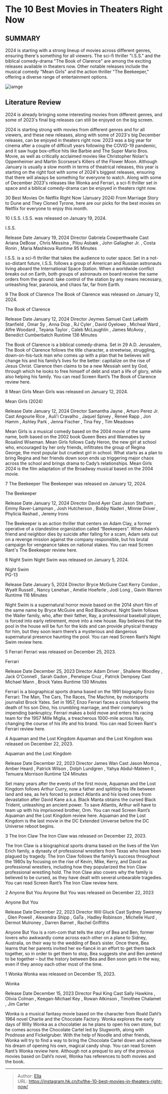 # The 10 Best Movies in Theaters Right Now


## SUMMARY 


 2024 is starting with a strong lineup of movies across different genres, ensuring there&#39;s something for all viewers. 
 The sci-fi thriller &#34;I.S.S.&#34; and the biblical comedy-drama &#34;The Book of Clarence&#34; are among the exciting releases available in theaters now. 
 Other notable releases include the musical comedy &#34;Mean Girls&#34; and the action thriller &#34;The Beekeeper,&#34; offering a diverse range of entertainment options. 

![iamge](https://static1.srcdn.com/wordpress/wp-content/uploads/2024/01/ariana-debose-in-i-s-s-rennee-rapp-as-regina-george-and-lakeith-stanfield-in-the-book-of-clarence.jpg)

## Literature Review

2024 is already bringing some interesting movies from different genres, and some of 2023&#39;s final big releases can still be enjoyed on the big screen.




2024 is starting strong with movies from different genres and for all viewers, and these new releases, along with some of 2023&#39;s big December releases, can be enjoyed in theaters right now. 2023 was a big year for cinema after a couple of difficult years following the COVID-19 pandemic, and it saw huge box-office hits like Barbie and The Super Mario Bros. Movie, as well as critically acclaimed movies like Christopher Nolan&#39;s Oppenheimer and Martin Scorsese&#39;s Killers of the Flower Moon.
Although January is usually a slow month in terms of theatrical releases, this year is starting on the right foot with some of 2024&#39;s biggest releases, ensuring that there will always be something for everyone to watch. Along with some of December 2023&#39;s releases like Wonka and Ferrari, a sci-fi thriller set in space and a biblical comedy-drama can be enjoyed in theaters right now.
            
 
 30 Best Movies On Netflix Right Now (January 2024) 
From Marriage Story to Dune and They Cloned Tyrone, here are our picks for the best movies on Netflix for everyone to enjoy this month.












 








 10  I.S.S. 
I.S.S. was released on January 19, 2024.
        

  I.S.S.  


  Release Date    January 19, 2024     Director    Gabriela Cowperthwaite     Cast    Ariana DeBose , Chris Messina , Pilou Asbæk , John Gallagher Jr. , Costa Ronin , Maria Mashkova     Runtime    95 Minutes    


I.S.S. is a sci-fi thriller that takes the audience to outer space. Set in a not-so-distant future, I.S.S. follows a group of American and Russian astronauts living aboard the International Space Station. When a worldwide conflict breaks out on Earth, both groups of astronauts on board receive the same orders from the ground: take control of the station by any means necessary, unleashing fear, paranoia, and chaos far, far from Earth.





 9  The Book of Clarence 
The Book of Clarence was released on January 12, 2024.
        

  The Book of Clarence  


  Release Date    January 12, 2024     Director    Jeymes Samuel     Cast    LaKeith Stanfield , Omar Sy , Anna Diop , RJ Cyler , David Oyelowo , Micheal Ward , Alfre Woodard , Teyana Taylor , Caleb McLaughlin , James McAvoy , Benedict Cumberbatch     Runtime    136 Minutes    


The Book of Clarence is a biblical comedy-drama. Set in 29 A.D. Jerusalem, The Book of Clarence follows the title character, a streetwise, struggling, down-on-his-luck man who comes up with a plan that he believes will change his and his family’s lives for the better: capitalize on the rise of Jesus Christ. Clarence then claims to be a new Messiah sent by God, through which he looks to free himself of debt and start a life of glory, while also helping his family.
You can read Screen Rant’s The Book of Clarence review here.





 8  Mean Girls 
Mean Girls was released on January 12, 2024.
        

  Mean Girls (2024)  


  Release Date    January 12, 2024     Director    Samantha Jayne , Arturo Perez Jr.     Cast    Angourie Rice , Auli&#39;i Cravalho , Jaquel Spivey , Reneé Rapp , Jon Hamm , Ashley Park , Jenna Fischer , Tina Fey , Tim Meadows    


Mean Girls is a musical comedy based on the 2004 movie of the same name, both based on the 2002 book Queen Bees and Wannabes by Rosalind Wiseman. Mean Girls follows Cady Heron, the new girl at school who, encouraged by her only friends, infiltrates the group of Regina George, the most popular but cruelest girl in school. What starts as a plan to bring Regina and her friends down soon ends up triggering major chaos across the school and brings drama to Cady’s relationships.
Mean Girls 2024 is the film adaptation of the Broadway musical based on the 2004 movie.







 7  The Beekeeper 
The Beekeeper was released on January 12, 2024.
        

  The Beekeeper  


  Release Date    January 12, 2024     Director    David Ayer     Cast    Jason Statham , Emmy Raver-Lampman , Josh Hutcherson , Bobby Naderi , Minnie Driver , Phylicia Rashad , Jeremy Irons    


The Beekeeper is an action thriller that centers on Adam Clay, a former operative of a clandestine organization called “Beekeepers”. When Adam’s friend and neighbor dies by suicide after falling for a scam, Adam sets out on a revenge mission against the company responsible, but his brutal campaign for vengeance takes on national stakes.
You can read Screen Rant&#39;s The Beekeeper review here.





 6  Night Swim 
Night Swim was released on January 5, 2024.
        

  Night Swim  
PG-13



  Release Date    January 5, 2024     Director    Bryce McGuire     Cast    Kerry Condon , Wyatt Russell , Nancy Lenehan , Amélie Hoeferle , Jodi Long , Gavin Warren     Runtime    116 Minutes    


Night Swim is a supernatural horror movie based on the 2014 short film of the same name by Bryce McGuire and Rod Blackhurst. Night Swim follows the Waller family, who, after their father, Ray, a professional baseball player, is forced into early retirement, move into a new house. Ray believes that the pool in the house will be fun for the kids and can provide physical therapy for him, but they soon learn there’s a mysterious and dangerous supernatural presence haunting the pool.
You can read Screen Rant’s Night Swim review here.





 5  Ferrari 
Ferrari was released on December 25, 2023.
        

  Ferrari  


  Release Date    December 25, 2023     Director    Adam Driver , Shailene Woodley , Jack O&#39;Connell , Sarah Gadon , Penelope Cruz , Patrick Dempsey     Cast    Michael Mann , Brock Yates     Runtime    130 Minutes    


Ferrari is a biographical sports drama based on the 1991 biography Enzo Ferrari: The Man, The Cars, The Races, The Machine, by motorsports journalist Brock Yates. Set in 1957, Enzo Ferrari faces a crisis following the death of his son Dino, his crumbling marriage, and their company’s impending bankruptcy. Ferrari makes a bold move and enters his racing team for the 1957 Mille Miglia, a treacherous 1000-mile across Italy, changing the course of his life and his brand.
You can read Screen Rant&#39;s Ferrari review here.





 4  Aquaman and the Lost Kingdom 
Aquaman and the Lost Kingdom was released on December 22, 2023.
        

  Aquaman and the Lost Kingdom  


  Release Date    December 22, 2023     Director    James Wan     Cast    Jason Momoa , Amber Heard , Patrick Wilson , Dolph Lundgren , Yahya Abdul-Mateen II , Temuera Morrison     Runtime    124 Minutes    


Set many years after the events of the first movie, Aquaman and the Lost Kingdom follows Arthur Curry, now a father and splitting his life between land and sea, as he’s forced to protect Atlantis and his loved ones from devastation after David Kane a.k.a. Black Manta obtains the cursed Black Trident, unleashing an ancient power. To save Atlantis, Arthur will have to team up with his imprisoned brother, Orm.
You can read Screen Rant’s Aquaman and the Lost Kingdom review here.
Aquaman and the Lost Kingdom is the last movie in the DC Extended Universe before the DC Universe reboot begins.







 3  The Iron Claw 
The Iron Claw was released on December 22, 2023.
        

The Iron Claw is a biographical sports drama based on the lives of the Von Erich family, a dynasty of professional wrestlers from Texas who have been plagued by tragedy. The Iron Claw follows the family’s success throughout the 1980s by focusing on the rise of Kevin, Mike, Kerry, and David as professional wrestlers, including how they popularized the Iron Claw professional wrestling hold. The Iron Claw also covers why the family is believed to be cursed, as they have dealt with several unbearable tragedies.
You can read Screen Rant’s The Iron Claw review here.





 2  Anyone But You 
Anyone But You was released on December 22, 2023
        

  Anyone But You  


  Release Date    December 22, 2023     Director    Will Gluck     Cast    Sydney Sweeney , Glen Powell , Alexandra Shipp , GaTa , Hadley Robinson , Michelle Hurd , Dermot Mulroney , Darren Barnet , Rachel Griffiths    


Anyone But You is a rom-com that tells the story of Bea and Ben, former lovers who awkwardly come across each other on a plane to Sidney, Australia, on their way to the wedding of Bea’s sister. Once there, Bea learns that her parents invited her ex-fiancé in an effort to get them back together, so in order to get them to stop, Bea suggests she and Ben pretend to be together – but the history between Bea and Ben soon gets in the way, even if they annoy each other most of the time.





 1  Wonka 
Wonka was released on December 15, 2023.
        

  Wonka  


  Release Date    December 15, 2023     Director    Paul King     Cast    Sally Hawkins , Olivia Colman , Keegan-Michael Key , Rowan Atkinson , Timothee Chalamet , Jim Carter    


Wonka is a musical fantasy movie based on the character from Roald Dahl’s 1964 novel Charlie and the Chocolate Factory. Wonka explores the early days of Willy Wonka as a chocolatier as he plans to open his own store, but he comes across the Chocolate Cartel led by Slugworth, along with Prodnose and Fickelgruber. With the help of Noodle and other friends, Wonka will try to find a way to bring the Chocolate Cartel down and achieve his dream of opening his own, magical candy shop.
You can read Screen Rant’s Wonka review here.
Although not a prequel to any of the previous movies based on Dahl’s novel, Wonka has references to both movies and the book.



---

> Author: [Ella](https://instagram.hk.cn/)  
> URL: https://instagram.hk.cn/tv/the-10-best-movies-in-theaters-right-now/  


